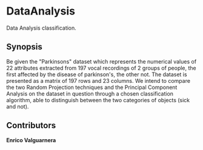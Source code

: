 # DataAnalysis
Data Analysis classification.


## Synopsis

Be given the "Parkinsons" dataset which represents the numerical values of 22 attributes extracted from 197 vocal recordings of 2 groups of people, the first affected by the disease of parkinson's, the other not. The dataset is presented as a matrix of 197 rows and 23 columns. We intend to compare the two Random Projection techniques and the Principal Component Analysis on the dataset in question through a chosen classification algorithm, able to distinguish between the two categories of objects (sick and not).

## Contributors
**Enrico Valguarnera**
